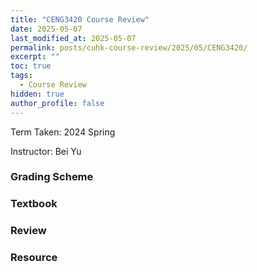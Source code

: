 ```yaml
---
title: "CENG3420 Course Review"
date: 2025-05-07
last_modified_at: 2025-05-07
permalink: posts/cuhk-course-review/2025/05/CENG3420/
excerpt: ""
toc: true
tags:
  - Course Review
hidden: true
author_profile: false
---
```


Term Taken: 2024 Spring

Instructor: Bei Yu

### Grading Scheme

### Textbook

### Review

### Resource

